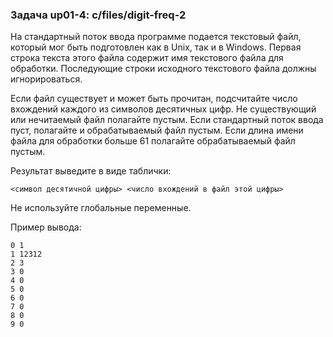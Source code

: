 ### Задача up01-4: c/files/digit-freq-2

На стандартный поток ввода программе подается текстовый файл, который
мог быть подготовлен как в Unix, так и в Windows. Первая строка текста
этого файла содержит имя текстового файла для обработки. Последующие
строки исходного текстового файла должны игнорироваться.

Если файл существует и может быть прочитан, подсчитайте число вхождений
каждого из символов десятичных цифр. Не существующий или нечитаемый файл
полагайте пустым. Если стандартный поток ввода пуст, полагайте и
обрабатываемый файл пустым. Если длина имени файла для обработки больше
61 полагайте обрабатываемый файл пустым.

Результат выведите в виде таблички:

    <символ десятичной цифры> <число вхождений в файл этой цифры>

Не используйте глобальные переменные.

Пример вывода:

    0 1
    1 12312
    2 3
    3 0
    4 0
    5 0
    6 0
    7 0
    8 0
    9 0
